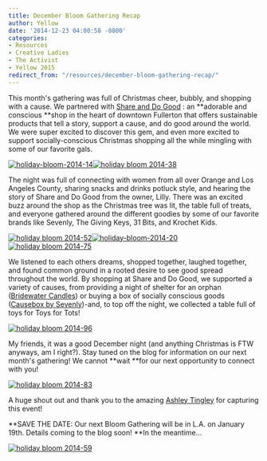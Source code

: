 ```yaml
---
title: December Bloom Gathering Recap
author: Yellow
date: '2014-12-23 04:00:58 -0800'
categories:
- Resources
- Creative Ladies
- The Activist
- Yellow 2015
redirect_from: "/resources/december-bloom-gathering-recap/"
---
```


This month's gathering was full of Christmas cheer, bubbly, and shopping with a cause. We partnered with [Share and Do Good](http://www.shareanddogood.com/learn/) : an **adorable and conscious **shop in the heart of downtown Fullerton that offers sustainable products that tell a story, support a cause, and do good around the world. We were super excited to discover this gem, and even more excited to support socially-conscious Christmas shopping all the while mingling with some of our favorite gals.

[![holiday-bloom-2014-14](https://yellow-blog-images.imgix.net/2014/12/holiday-bloom-2014-14.gif)](https://yellow-blog-images.imgix.net/2014/12/holiday-bloom-2014-14.gif)[![holiday bloom 2014-38](https://yellow-blog-images.imgix.net/2014/12/holiday-bloom-2014-38.jpg)](https://yellow-blog-images.imgix.net/2014/12/holiday-bloom-2014-38.jpg)

The night was full of connecting with women from all over Orange and Los Angeles County, sharing snacks and drinks potluck style, and hearing the story of Share and Do Good from the owner, Lilly. There was an excited buzz around the shop as the Christmas tree was lit, the table full of treats, and everyone gathered around the different goodies by some of our favorite brands like Sevenly, The Giving Keys, 31 Bits, and Krochet Kids.

[![holiday bloom 2014-52](https://yellow-blog-images.imgix.net/2014/12/holiday-bloom-2014-52.jpg)](https://yellow-blog-images.imgix.net/2014/12/holiday-bloom-2014-52.jpg)[![holiday-bloom-2014-20](https://yellow-blog-images.imgix.net/2014/12/holiday-bloom-2014-201.gif)](https://yellow-blog-images.imgix.net/2014/12/holiday-bloom-2014-52.jpg)[![holiday bloom 2014-75](https://yellow-blog-images.imgix.net/2014/12/holiday-bloom-2014-75.jpg)](https://yellow-blog-images.imgix.net/2014/12/holiday-bloom-2014-75.jpg)

We listened to each others dreams, shopped together, laughed together, and found common ground in a rooted desire to see good spread throughout the world. By shopping at Share and Do Good, we supported a variety of causes, from providing a night of shelter for an orphan ([Bridewater Candles](http://www.bridgewatercandles.com/light-a-candle-feed-a-child.aspx)) or buying a box of socially conscious goods ([Causebox by Sevenly](https://causebox.sevenly.org/))-and, to top off the night, we collected a table full of toys for Toys for Tots!

[![holiday bloom 2014-96](https://yellow-blog-images.imgix.net/2014/12/holiday-bloom-2014-96.jpg)](https://yellow-blog-images.imgix.net/2014/12/holiday-bloom-2014-96.jpg)

My friends, it was a good December night (and anything Christmas is FTW anyways, am I right?). Stay tuned on the blog for information on our next month's gathering! We cannot **wait **for our next opportunity to connect with you!

[![holiday bloom 2014-83](https://yellow-blog-images.imgix.net/2014/12/holiday-bloom-2014-83.jpg)](https://yellow-blog-images.imgix.net/2014/12/holiday-bloom-2014-83.jpg)

A huge shout out and thank you to the amazing [Ashley Tingley](http://www.ashleytingleyphotography.com/) for capturing this event!

**SAVE THE DATE: Our next Bloom Gathering will be in L.A. on January 19th. Details coming to the blog soon! **In the meantime...

[![holiday bloom 2014-59](https://yellow-blog-images.imgix.net/2014/12/holiday-bloom-2014-59-682x1024.jpg)](https://yellow-blog-images.imgix.net/2014/12/holiday-bloom-2014-59.jpg)
